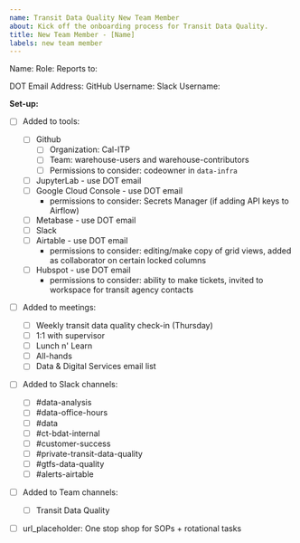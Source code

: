 ```yaml
---
name: Transit Data Quality New Team Member
about: Kick off the onboarding process for Transit Data Quality.
title: New Team Member - [Name]
labels: new team member
---
```


Name:
Role:
Reports to:

DOT Email Address:
GitHub Username:
Slack Username:

**Set-up:**

- [ ] Added to tools:

  - [ ] Github
    - [ ] Organization: Cal-ITP
    - [ ] Team: warehouse-users and warehouse-contributors
    - [ ] Permissions to consider: codeowner in `data-infra`
  - [ ] JupyterLab - use DOT email
  - [ ] Google Cloud Console - use DOT email
     - permissions to consider: Secrets Manager (if adding API keys to Airflow)
  - [ ] Metabase - use DOT email
  - [ ] Slack
  - [ ] Airtable - use DOT email
     - permissions to consider: editing/make copy of grid views, added as collaborator on certain locked columns
  - [ ] Hubspot - use DOT email
     - permissions to consider: ability to make tickets, invited to workspace for transit agency contacts

- [ ] Added to meetings:

  - [ ] Weekly transit data quality check-in (Thursday)
  - [ ] 1:1 with supervisor
  - [ ] Lunch n' Learn
  - [ ] All-hands
  - [ ] Data & Digital Services email list

- [ ] Added to Slack channels:

  - [ ] #data-analysis
  - [ ] #data-office-hours
  - [ ] #data
  - [ ] #ct-bdat-internal
  - [ ] #customer-success
  - [ ] #private-transit-data-quality
  - [ ] #gtfs-data-quality
  - [ ] #alerts-airtable

- [ ] Added to Team channels:

  - [ ] Transit Data Quality

- [ ] url_placeholder: One stop shop for SOPs + rotational tasks
